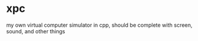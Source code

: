 # xpc
my own virtual computer simulator in cpp, should be complete with screen, sound, and other things
